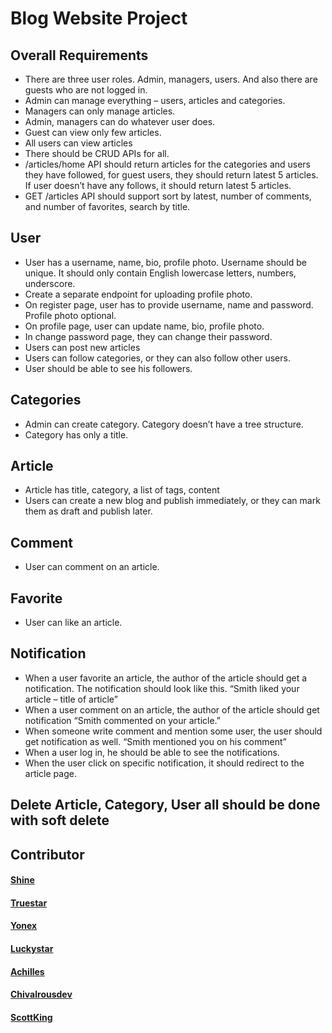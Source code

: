# Blog Website Project

## Overall Requirements

- There are three user roles. Admin, managers, users. And also there are guests who are not logged in.
- Admin can manage everything – users, articles and categories.
- Managers can only manage articles.
- Admin, managers can do whatever user does.
- Guest can view only few articles.
- All users can view articles
- There should be CRUD APIs for all.
- /articles/home API should return articles for the categories and users they have followed, for guest users, they should return latest 5 articles. If user doesn’t have any follows, it should return latest 5 articles.
- GET /articles API should support sort by latest, number of comments, and number of favorites, search by title.

## User

- User has a username, name, bio, profile photo. Username should be unique. It should only contain English lowercase letters, numbers, underscore.
- Create a separate endpoint for uploading profile photo.
- On register page, user has to provide username, name and password. Profile photo optional.
- On profile page, user can update name, bio, profile photo.
- In change password page, they can change their password.
- Users can post new articles
- Users can follow categories, or they can also follow other users.
- User should be able to see his followers.

## Categories

- Admin can create category. Category doesn’t have a tree structure.
- Category has only a title.

## Article

- Article has title, category, a list of tags, content
- Users can create a new blog and publish immediately, or they can mark them as draft and publish later.

## Comment

- User can comment on an article.

## Favorite

- User can like an article.

## Notification

- When a user favorite an article, the author of the article should get a notification. The notification should look like this. “Smith liked your article – title of article”
- When a user comment on an article, the author of the article should get notification “Smith commented on your article.”
- When someone write comment and mention some user, the user should get notification as well. “Smith mentioned you on his comment”
- When a user log in, he should be able to see the notifications.
- When the user click on specific notification, it should redirect to the article page.

## Delete Article, Category, User all should be done with soft delete

## Contributor

#### [Shine](https://github.com/shinevue)
#### [Truestar](https://github.com/oddcommitking)
#### [Yonex](https://github.com/mcyandex)
#### [Luckystar](https://github.com/techietrend)
#### [Achilles](https://github.com/oleh1010)
#### [Chivalrousdev](https://github.com/chivalrousdev)
#### [ScottKing](https://github.com/creative2113)

